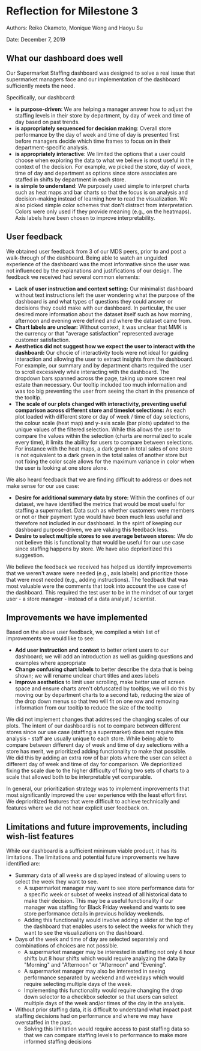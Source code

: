 # Reflection for Milestone 3

Authors: Reiko Okamoto, Monique Wong and Haoyu Su

Date: December 7, 2019

## What our dashboard does well
Our Supermarket Staffing dashboard was designed to solve a real issue that supermarket managers face and our implementation of the dashboard sufficiently meets the need. 

Specifically, our dashboard:

* **is purpose-driven**: We are helping a manager answer how to adjust the staffing levels in their store by department, by day of week and time of day based on past trends.
* **is appropriately sequenced for decision making**: Overall store performance by the day of week and time of day is presented first before managers decide which time frames to focus on in their department-specific analysis. 
* **is appropriately interactive**: We limited the options that a user could choose when exploring the data to what we believe is most useful in the context of the decision. For example, we picked the store, day of week, time of day and department as options since store associates are staffed in shifts by department in each store.
* **is simple to understand**: We purposely used simple to interpret charts such as heat maps and bar charts so that the focus is on analysis and decision-making instead of learning how to read the visualization. We also picked simple color schemes that don't distract from interpretation. Colors were only used if they provide meaning (e.g., on the heatmaps). Axis labels have been chosen to improve interpretability.

  
## User feedback

We obtained user feedback from 3 of our MDS peers, prior to and post a walk-through of the dashboard. Being able to watch an unguided experience of the dashboard was the most informative since the user was not influenced by the explanations and justifications of our design. The feedback we received had several common elements:

- **Lack of user instruction and context setting:** Our minimalist dashboard without text instructions left the user wondering what the purpose of the dashboard is and what types of questions they could answer or decisions they could make with our dashboard. In particular, the user desired more information about the dataset itself such as how morning, afternoon and evening were defined and where the dataset came from. 
- **Chart labels are unclear:** Without context, it was unclear that MMK is the currency or that "average satisfaction" represented average customer satisfaction. 
- **Aesthetics did not suggest how we expect the user to interact with the dashboard:** Our chocie of interactivity tools were not ideal for guiding interaction and allowing the user to extract insights from the dashboard. For example, our summary and by department charts required the user to scroll excessively while interacting with the dashboard. The dropdown bars spanned across the page, taking up more screen real estate than necessary. Our tooltip included too much information and was too big preventing the user from seeing the chart in the presence of the tooltip.
- **The scale of our plots changed with interactivity, preventing useful comparison across different store and timeslot selections:** As each plot loaded with different store or day of week / time of day selections, the colour scale (heat map) and y-axis scale (bar plots) updated to the unique values of the filtered selection. While this allows the user to compare the values within the selection (charts are normalized to scale every time), it limits the ability for users to compare between selections. For instance with the heat maps, a dark green in total sales of one store is not equivalent to a dark green in the total sales of another store but not fixing the color scale allows for the maximum variance in color when the user is looking at one store alone. 

We also heard feedback that we are finding difficult to address or does not make sense for our use case:
- **Desire for additional summary data by store:** Within the confines of our dataset, we have identified the metrics that would be most useful for staffing a supermarket. Data such as whether customers were members or not or their payment type would have been much less useful and therefore not included in our dashboard. In the spirit of keeping our dashboard purpose-driven, we are valuing this feedback less. 
- **Desire to select multiple stores to see average between stores:** We do not believe this is functionality that would be useful for our use case since staffing happens by store. We have also deprioritized this suggestion. 

We believe the feedback we received has helped us identify improvements that we weren't aware were needed (e.g., axis labels) and prioritize those that were most needed (e.g., adding instructions). The feedback that was most valuable were the comments that took into account the use case of the dashboard. This required the test user to be in the mindset of our target user - a store manager - instead of a data analyst / scientist. 

## Improvements we have implemented

Based on the above user feedback, we compiled a wish list of improvements we would like to see:

- **Add user instruction and context** to better orient users to our dashboard; we will add an introduction as well as guiding questions and examples where appropriate
- **Change confusing chart labels** to better describe the data that is being shown; we will rename unclear chart titles and axes labels
- **Improve aesthetics** to limit user scrolling, make better use of screen space and ensure charts aren't obfuscated by tooltips; we will do this by moving our by department charts to a second tab, reducing the size of the drop down menus so that two will fit on one row and removing information from our tooltip to reduce the size of the tooltip

We did not implement changes that addressed the changing scales of our plots. The intent of our dashboard is not to compare between different stores since our use case (staffing a supermarket) does not require this analysis - staff are usually unique to each store. While being able to compare between different day of week and time of day selections with a store has merit, we prioritized adding functionality to make that possible. We did this by adding an extra row of bar plots where the user can select a different day of week and time of day for comparison. We deprioritized fixing the scale due to the higher difficulty of fixing two sets of charts to a scale that allowed both to be interpretable yet comparable. 

In general, our prioritization strategy was to implement improvements that most significantly improved the user experience with the least effort first. We deprioritized features that were difficult to achieve technically and features where we did not hear explicit user feedback on. 
  
## Limitations and future improvements, including wish-list features

While our dashboard is a sufficient minimum viable product, it has its limitations. The limitations and potential future improvements we have identified are:

* Summary data of all weeks are displayed instead of allowing users to select the week they want to see.
  * A supermarket manager may want to see store performance data for a specific week or subset of weeks instead of all historical data to make their decision. This may be a useful functionality if our manager was staffing for Black Friday weekend and wants to see store performance details in previous holiday weekends.
  * Adding this functionality would involve adding a slider at the top of the dashboard that enables users to select the weeks for which they want to see the visualizations on the dashboard.
* Days of the week and time of day are selected separately and combinations of choices are not possible.
  * A supermarket manager may be interested in staffing not only 4 hour shifts but 8 hour shifts which would require analyzing the data by "Morning" and "Afternoon" or "Afternoon" and "Evening".
  * A supermarket manager may also be interested in seeing performance separated by weekend and weekdays which would require selecting multiple days of the week.
  * Implementing this functionality would require changing the drop down selector to a checkbox selector so that users can select multiple days of the week and/or times of the day in the analysis.
* Without prior staffing data, it is difficult to understand what impact past staffing decisions had on performance and where we may have overstaffed in the past.
  * Solving this limitation would require access to past staffing data so that we can compare staffing levels to performance to make more informed staffing decisions
